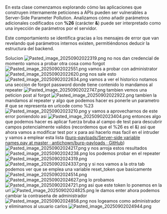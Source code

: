 En esta clase comenzamos explorando cómo las aplicaciones que construyen internamente peticiones a APIs pueden ser vulnerables a Server-Side Parameter Pollution. Analizamos cómo añadir parámetros adicionales codificados con **%26** (carácter **&**) puede ser interpretado como una inyección de parámetros por el servidor.

Este comportamiento se identifica gracias a los mensajes de error que van revelando qué parámetros internos existen, permitiéndonos deducir la estructura del backend.

Solucion
![Pasted_image_20250902022319.png](/Imagenes/Pasted_image_20250902022319.png)
no nos dan credencial de momento vamos a probar otra cosa como forgot
![Pasted_image_20250902022551.png](/Imagenes/Pasted_image_20250902022551.png)
vamos a probar con administrator
![Pasted_image_20250902022620.png](/Imagenes/Pasted_image_20250902022620.png)
nos sale esto 
![Pasted_image_20250902022634.png](/Imagenes/Pasted_image_20250902022634.png)
vamos a ver el historico notamos una seccion de forgot password donde tiene contenido lo mandamos al repeater
![Pasted_image_20250902022747.png](/Imagenes/Pasted_image_20250902022747.png)
tambien vemos una peticion post al forgot
![Pasted_image_20250902022922.png](/Imagenes/Pasted_image_20250902022922.png)
tambien la mandamos al repeater
y algo que podemos hacer es ponerle un parametro # que se representa en urlcode como %23
![Pasted_image_20250902023210.png](/Imagenes/Pasted_image_20250902023210.png)
y vamos a aprovecharnos de este error poniendolo asi
![Pasted_image_20250902023404.png](/Imagenes/Pasted_image_20250902023404.png)
entonces algo que podemos hacer es aplicar fuerza bruba al campo de test para descubrir campos potencialmente validos (recordemos que el %26 es el &) asi que ahora vamos a modificar test por x para asi hacerlo mas facil en el intruder
y vamos a emplear esta lista ([burp-payloads/Server-side variable names.pay at master · antichown/burp-payloads · GitHub](https://github.com/antichown/burp-payloads/blob/master/Server-side%20variable%20names.pay))
![Pasted_image_20250902024217.png](/Imagenes/Pasted_image_20250902024217.png)
y nos arroja estos resultados
![Pasted_image_20250902024238.png](/Imagenes/Pasted_image_20250902024238.png)
los podemos probar en el repeater
![Pasted_image_20250902024319.png](/Imagenes/Pasted_image_20250902024319.png)
![Pasted_image_20250902024337.png](/Imagenes/Pasted_image_20250902024337.png)
y si nos vamos a la otra tab podemos ver que se emplea una variable reset_token que basicamente
![Pasted_image_20250902024514.png](/Imagenes/Pasted_image_20250902024514.png)
![Pasted_image_20250902024627.png](/Imagenes/Pasted_image_20250902024627.png)
lo probamos
![Pasted_image_20250902024721.png](/Imagenes/Pasted_image_20250902024721.png)
asi que este token lo ponemos en la url
![Pasted_image_20250902024825.png](/Imagenes/Pasted_image_20250902024825.png)
le damos enter ahora podemos cambiar la contraseña de administrador
![Pasted_image_20250902024858.png](/Imagenes/Pasted_image_20250902024858.png)
nos logeamos como administrador y eliminamos al usuario carlos
![Pasted_image_20250902024944.png](/Imagenes/Pasted_image_20250902024944.png)



